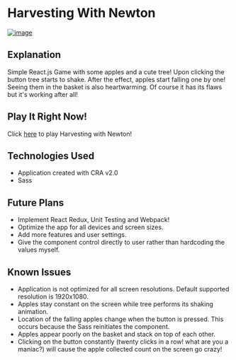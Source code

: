 # Harvesting With Newton

[![image](https://i.hizliresim.com/oVBNOX.png)](https://hizliresim.com/oVBNOX)

## Explanation

Simple React.js Game with some apples and a cute tree! Upon clicking the button tree starts to shake. After the effect, apples start falling one by one! Seeing them in the basket is also heartwarming. Of course it has its flaws but it's working after all!

## Play It Right Now!

Click [here](https://ufukozdogan.github.io/harvestingwithnewton/) to play Harvesting with Newton!

## Technologies Used
* Application created with CRA v2.0
* Sass

## Future Plans
* Implement React Redux, Unit Testing and Webpack!
* Optimize the app for all devices and screen sizes.
* Add more features and user settings.
* Give the component control directly to user rather than hardcoding the values myself.

## Known Issues
* Application is not optimized for all screen resolutions. Default supported resolution is 1920x1080.
* Apples stay constant on the screen while tree performs its shaking animation.
* Location of the falling apples change when the button is pressed. This occurs because the Sass reinitiates the component.
* Apples appear poorly on the basket and stack on top of each other. 
* Clicking on the button constantly (twenty clicks in a row! what are you a maniac?) will cause the apple collected count on the screen go crazy!
